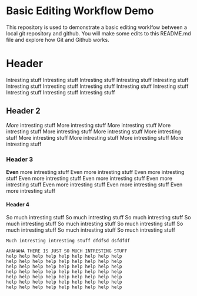 # Basic Editing Workflow Demo
This repository is used to demonstrate a basic editing worklfow between a local git repository and github.  You will make some edits to this README.md file and explore how Git and Github works.

# Header
Intresting stuff Intresting stuff Intresting stuff Intresting stuff Intresting stuff Intresting stuff Intresting stuff Intresting stuff Intresting stuff Intresting stuff Intresting stuff Intresting stuff Intresting stuff 
## Header 2
*More* intresting stuff More intresting stuff More intresting stuff More intresting stuff More intresting stuff More intresting stuff More intresting stuff More intresting stuff More intresting stuff More intresting stuff More intresting stuff
### Header 3
**Even** more intresting stuff Even more intresting stuff Even more intresting stuff Even more intresting stuff Even more intresting stuff Even more intresting stuff Even more intresting stuff Even more intresting stuff Even more intresting stuff
#### Header 4
So much intresting stuff So much intresting stuff So much intresting stuff So much intresting stuff So much intresting stuff So much intresting stuff So much intresting stuff So much intresting stuff So much intresting stuff

`Much intresting intresting stuff
  dfdfsd
  dsfdfdf`
```
AHAHAHA THERE IS JUST SO MUCH INTRESTING STUFF
help help help help help help help help help 
help help help help help help help help help 
help help help help help help help help help 
help help help help help help help help help 
help help help help help help help help help 
help help help help help help help help help 
help help help help help help help help help
```